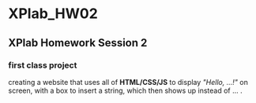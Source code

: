 # XPlab_HW02
## XPlab Homework Session 2
### first class project

creating a website that uses all of __HTML/CSS/JS__ to display _"Hello, ...!"_ on screen,
with a box to insert a string, which then shows up instead of ... .


